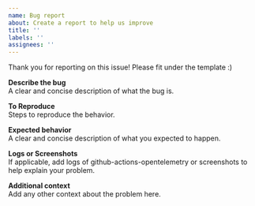 ```yaml
---
name: Bug report
about: Create a report to help us improve
title: ''
labels: ''
assignees: ''
---
```


Thank you for reporting on this issue! Please fit under the template :)

**Describe the bug**  
A clear and concise description of what the bug is.

**To Reproduce**  
Steps to reproduce the behavior.

**Expected behavior**  
A clear and concise description of what you expected to happen.

**Logs or Screenshots**  
If applicable, add logs of github-actions-opentelemetry or screenshots to help
explain your problem.

**Additional context**  
Add any other context about the problem here.
